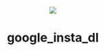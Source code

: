 <p align="center"><img src="https://github.com/ahampriyanshu/scripts_101/raw/metadata/logo/insta.png"></p>

<h1 align="center">google_insta_dl</h1>